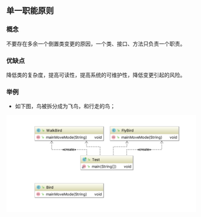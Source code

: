 ## 单一职能原则


### 概念

不要存在多余一个倒置类变更的原因，一个类、接口、方法只负责一个职责。


###  优缺点

降低类的复杂度，提高可读性，提高系统的可维护性，降低变更引起的风险。



### 举例

* 如下图，鸟被拆分成为飞鸟，和行走的鸟；

![](./assets/2018-11-11-17-07-45.png)


